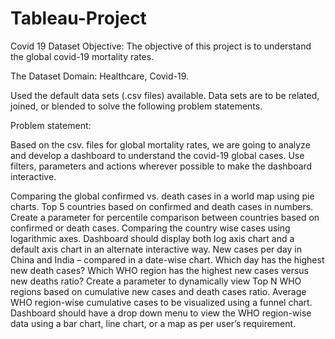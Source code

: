 # Tableau-Project
Covid 19 Dataset
Objective: The objective of this project is to understand the global covid-19 mortality rates.

The Dataset Domain: Healthcare, Covid-19.

Used the default data sets (.csv files) available. Data sets are to be related, joined, or blended to solve the following problem statements.

Problem statement:

Based on the csv. files for global mortality rates, we are going to analyze and develop a dashboard to understand the covid-19 global cases. Use filters, parameters and actions wherever possible to make the dashboard interactive.

Comparing the global confirmed vs. death cases in a world map using pie charts.
Top 5 countries based on confirmed and death cases in numbers.
Create a parameter for percentile comparison between countries based on confirmed or death cases.
Comparing the country wise cases using logarithmic axes. Dashboard should display both log axis chart and a default axis chart in an alternate interactive way.
New cases per day in China and India – compared in a date-wise chart. Which day has the highest new death cases?
Which WHO region has the highest new cases versus new deaths ratio?
Create a parameter to dynamically view Top N WHO regions based on cumulative new cases and death cases ratio.
Average WHO region-wise cumulative cases to be visualized using a funnel chart.
Dashboard should have a drop down menu to view the WHO region-wise data using a bar chart, line chart, or a map as per user’s requirement.
